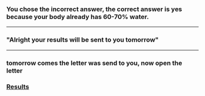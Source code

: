 ### You chose the incorrect answer, the correct answer is yes because your body already has 60-70% water.
---
### "Alright your results will be sent to you tomorrow"
---
### tomorrow comes the letter was send to you, now open the letter
### [Results](../denial.md)